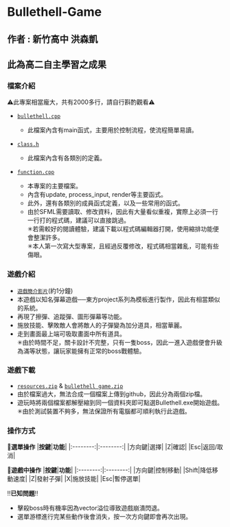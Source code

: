 # Bullethell-Game
## 作者 : 新竹高中 洪森凱
## 此為高二自主學習之成果
### **檔案介紹**
⚠此專案相當龐大，共有2000多行，請自行斟酌觀看⚠

* [`bullethell.cpp`](https://github.com/1Needle/Bullethell-Game/blob/main/bullethell.cpp)
  * 此檔案內含有main函式，主要用於控制流程，使流程簡單易讀。

* [`class.h`](https://github.com/1Needle/Bullethell-Game/blob/main/class.h)
  * 此檔案內含有各類別的定義。

* [`function.cpp`](https://github.com/1Needle/Bullethell-Game/blob/main/function.cpp)
  * 本專案的主要檔案。
  * 內含有update, process_input, render等主要函式。
  * 此外，還有各類別的成員函式定義，以及一些常用的函式。
  * 由於SFML需要讀取、修改資料，因此有大量看似重複，實際上必須一行一行打的程式碼，建議可以直接跳過。\
✳若需較好的閱讀體驗，建議下載以程式碼編輯器打開，使用縮排功能便會整潔許多。\
✳本人第一次寫大型專案，且經過反覆修改，程式碼相當雜亂，可能有些傷眼。

### **遊戲介紹**
* [`遊戲簡介影片`](https://youtu.be/LUHO80q1KDo)(約1分鐘)
* 本遊戲以知名彈幕遊戲──東方project系列為模板進行製作，因此有相當類似的系統。
* 再現了擦彈、追蹤彈、圖形彈幕等功能。
* 施放技能、擊敗敵人會將敵人的子彈變為加分道具，相當華麗。
* 走到畫面最上端可吸取畫面中所有道具。\
✳由於時間不足，關卡設計不完整，只有一隻boss，因此一進入遊戲便會升級為滿等狀態，讓玩家能擁有正常的boss戰體驗。

### 遊戲下載
* [`resources.zip`](https://github.com/1Needle/Bullethell-Game/blob/main/resources.zip) & [`bullethell game.zip`](https://github.com/1Needle/Bullethell-Game/blob/main/bullethell%20game.zip)
* 由於檔案過大，無法合成一個檔案上傳到github，因此分為兩個zip檔。
* 遊玩時將兩個檔案都解壓縮到同一個資料夾即可點選Bullethell.exe開始遊戲。\
✳由於測試裝置不夠多，無法保證所有電腦都可順利執行此遊戲。

### 操作方式
🔳**選單操作**
|**按鍵**|**功能**|
|:--------:|:--------:|
|方向鍵|選擇|
|Z|確認|
|Esc|返回/取消|

🔳**遊戲中操作**
|**按鍵**|**功能**|
|:--------:|:--------:|
|方向鍵|控制移動|
|Shift|降低移動速度|
|Z|發射子彈|
|X|施放技能|
|Esc|暫停選單|

‼**已知問題**‼
* 擊殺boss時有機率因為vector溢位導致遊戲崩潰閃退。
* 選單游標進行完某些動作後會消失，按一次方向鍵即會再次出現。
